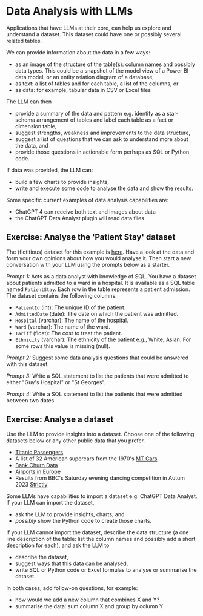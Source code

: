 # Data Analysis with LLMs

Applications that have LLMs at their core, can help us explore and understand a dataset.  This dataset could have one or possibly several related tables. 

We can provide information about the data in a few ways:
* as an image of the structure of the table(s): column names and possibly data types.  This could be a snapshot of the model view of a Power BI data model, or an entity relation diagram of a database, 
* as text: a list of tables and for each table, a list of the columns, or
* as data: for example, tabular data in CSV or Excel files

The LLM can then
* provide a summary of the data and pattern e.g. identify as a star-schema arrangement of tables and label each table as a fact or dimension table,
* suggest strengths, weakness and improvements to the data structure,
* suggest a list of questions that we can ask to understand more about the data, and 
* provide those questions in actionable form perhaps as SQL or Python code.

If data was provided, the LLM can:
* build a few charts to provide insights, 
* write and execute some code to analyse the data and show the results.

Some specific current examples of data analysis capabilities are:
* ChatGPT 4 can receive both text and images about data
* the ChatGPT Data Analyst plugin will read data files

## Exercise: Analyse the 'Patient Stay' dataset

The (fictitious) dataset for this example is [here](https://zomalextrainingstorage.blob.core.windows.net/datasets/misc/PatientStay.csv). Have a look at the data and form your own opinions about how you would analyse it. Then start a new conversation with your LLM  using the prompts below as a starter.

_Prompt 1:_ Acts as a data analyst with knowledge of SQL. You have a dataset about patients admitted to a ward in a hospital.  It is available as a SQL table named `PatientStay`.  Each row in the table represents a patient admission.  The dataset contains the following columns.

- `PatientId` (int): The unique ID of the patient.
- `AdmittedDate` (date): The date on which the patient was admitted.
- `Hospital` (varchar): The name of the hospital.
- `Ward` (varchar): The name of the ward.
- `Tariff` (float): The cost to treat the patient.
- `Ethnicity` (varchar): The ethnicity of the patient e.g., White, Asian. For some rows this value is missing (null).

_Prompt 2:_ Suggest some data analysis questions that could be answered with this dataset.

_Prompt 3:_ Write a SQL statement to list the patients that were admitted to either "Guy's Hospital" or "St Georges".

_Prompt 4:_ Write a SQL statement to list the patients that were admitted between two dates


## Exercise: Analyse a dataset

Use the LLM to provide insights into a dataset.  Choose one of the following datasets below or any other public data that you prefer.

* [Titanic Passengers](<https://zomalextrainingstorage.blob.core.windows.net/datasets/misc/Titanic Data.xlsx>)
* A list of 32 American supercars from the 1970's [MT Cars](https://zomalextrainingstorage.blob.core.windows.net/datasets/misc/mtcars.xlsx)
* [Bank Churn Data](https://zomalextrainingstorage.blob.core.windows.net/datasets/misc/Churn.csv)
* [Airports in Europe](https://zomalextrainingstorage.blob.core.windows.net/datasets/Airports/eu-airports.csv)
* Results from BBC's Saturday evening dancing competition in Autum 2023 [Strictly](<https://zomalextrainingstorage.blob.core.windows.net/datasets/misc/Strictly Data.xlsx>)


Some LLMs have capabilities to import a dataset e.g. ChatGPT Data Analyst.  If your LLM can import the dataset, 
* ask the LLM to provide insights, charts, and 
* _possibly_ show the Python code to create those charts.

If your LLM  cannot  import the dataset, describe the data structure (a one line description of the table: list the column names and possibly add a short description for each), and ask the LLM to
* describe the dataset,
* suggest ways that this data can be analysed,
* write SQL or Python code or Excel formulas to analyse or summarise the dataset.

In both cases, add follow-on questions, for example:
* how would we add a new column that combines X and Y?
* summarise the data: sum column X and group by column Y



